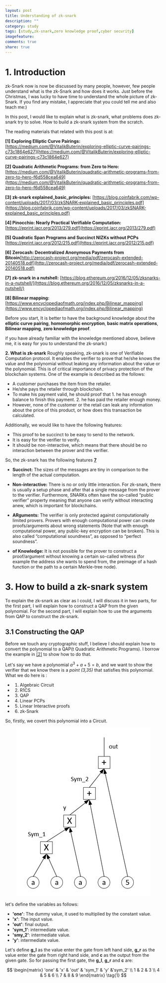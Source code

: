 ```yaml
---
layout: post
title: Understanding of zk-snark
description: ""
category: study
tags: [study,zk-snark,zero knowledge proof,cyber security]
imagefeature:
comments: true
share: true
---
```



# **1. Introduction**

zk-Snark now is now be discussed by many people, however, few people understand what is the zk-Snark and how does it works. Just before the Christmas, I was lucky to have time to understand the whole picture of zk-Snark. If you find any mistake, I appreciate that you could tell me and also teach me:)

In this post, I would like to explain what is zk-snark, what problems does zk-snark try to solve. How to build a zk-snark system from the scratch.

The reading materials that related with this post is at:


**[1] Exploring Elliptic Curve Pairings:** [https://medium.com/@VitalikButerin/exploring-elliptic-curve-pairings-c73c1864e627](https://medium.com/@VitalikButerin/exploring-elliptic-curve-pairings-c73c1864e627)

**[2] Quadratic Arithmetic Programs: from Zero to Hero:** [https://medium.com/@VitalikButerin/quadratic-arithmetic-programs-from-zero-to-hero-f6d558cea649](https://medium.com/@VitalikButerin/quadratic-arithmetic-programs-from-zero-to-hero-f6d558cea649)

**[3] zk-snark explained_basic_principles:**
 [https://blog.coinfabrik.com/wp-content/uploads/2017/03/zkSNARK-explained_basic_principles.pdf](https://blog.coinfabrik.com/wp-content/uploads/2017/03/zkSNARK-explained_basic_principles.pdf)

**[4] Pinocchio: Nearly Practical Verifiable Computation:**
 [https://eprint.iacr.org/2013/279.pdf](https://eprint.iacr.org/2013/279.pdf)


**[5] Quadratic Span Programs and Succinct NIZKs without PCPs**
[https://eprint.iacr.org/2012/215.pdf](https://eprint.iacr.org/2012/215.pdf)

**[6] Zerocash:  Decentralized Anonymous Payments from Bitcoin**[http://zerocash-project.org/media/pdf/zerocash-extended-20140518.pdf](http://zerocash-project.org/media/pdf/zerocash-extended-20140518.pdf)

**[7] zk-snark in a nutshell:** [https://blog.ethereum.org/2016/12/05/zksnarks-in-a-nutshell/](https://blog.ethereum.org/2016/12/05/zksnarks-in-a-nutshell/)

**[8] Bilinear mapping:**
[https://www.encyclopediaofmath.org/index.php/Bilinear_mapping](https://www.encyclopediaofmath.org/index.php/Bilinear_mapping)

Before you start, It is better to have the background knowledge about the **elliptic curve pairing**, **homomorphic encryption**, **basic matrix operations**, **Bilinear mapping**, **zero knowledge proof**.

 if you have already familiar with the knowledge mentioned above, believe me, it is easy for you to understand the zk-snark:)


**2. What is zk-snark**
Roughly speaking, zk-snark is one of Verifiable Computation protocol. It enables the verifier to prove that he/she knows the value and the polynomial without leaking any information about the value or the polynomial. This is of critical importance of privacy protection of the blockchain systems. One of the example is described as the follows:

+ A customer purchases the item from the retailer.
+ He/she pays the retailer through blockchain.
+ To make his payment valid, he should proof that 1. he has enough balance to finish this payment. 2. he has paid the retailer enough money.
+ However, none of the customer or the retail can leak any information about the price of this product, or how does this transaction be calculated.

Additionally,  we would like to have the following features:
+ This proof to be succinct to be easy to send to the network.
+ It is easy for the verifier to verify.
+ It should be non-interactive, which means that there should be no interaction between the prover and the verifier.


So, the zk-snark has the following features **[7]()**

+ **Succinct:** The sizes of the messages are tiny in comparison to the length of the actual computation.

 + **Non-interactive:** There is no or only little interaction. For zk-snark, there is usually a setup phase and after that a single message from the prover to the verifier. Furthermore, SNARKs often have the so-called “public verifier” property meaning that anyone can verify without interacting anew, which is important for blockchains.

 + **ARguments:**  The verifier is only protected against computationally limited provers. Provers with enough computational power can create proofs/arguments about wrong statements (Note that with enough computational power, any public-key encryption can be broken). This is also called “computational soundness”, as opposed to “perfect soundness”.

+ **of Knowledge:** It is not possible for the prover to construct a proof/argument without knowing a certain so-called witness (for example the address she wants to spend from, the preimage of a hash function or the path to a certain Merkle-tree node).




# **3. How to build a zk-snark system**
To explain the zk-snark as clear as I could, I will discuss it in two parts, for the first part, I will explain how to construct a QAP from the given polynomial. For the second part, I will explain how to use the arguments from QAP to construct the zk-snark.

## **3.1 Constructing the QAP**
Before we touch any cryptographic stuff, I believe I should explain how to convert the polynomial to a QAP(t Quadratic Arithmetic Programs). I borrow the example in [[2]](https://medium.com/@VitalikButerin/quadratic-arithmetic-programs-from-zero-to-hero-f6d558cea649) to show how to do that.

Let's say we have a polynomial $a^3+a+5=b$, and we want to show the verifier that we know there is a *point (3,35)* that satisfies this polynomial.
 What we do here is :

 + 1. Algebraic Circuit
 + 2. R1CS
 + 3. QAP
 + 4. Linear PCPs
 + 5. Linear Interactive proofs
 + 6. zk-Snark

So, firstly, we covert this polynomial into a Circuit.

<div align=center>

![Network configuration](https://raw.githubusercontent.com/froyobin/home/gh-pages/images/zksnark1.PNG)
</div>
let's define the variables as follows:

 + **'one'**:  The dummy value, it used to multiplied by the constant value.
 + **'x'**: The input value.
 + **'out'**: final output.
 + **'sym_1'**: intermediate value.
 + **'smy_2'**: intermediate value.
 + **'y'**: intermediate value.


Let's define **g_l** as the value enter the gate from left hand side, **g_r** as the value enter the gate from right hand side, and **c** as the output from the given gate.
So for passing the first gate, the **g_l**, **g_r** and **c** are:



$$
  \begin{matrix}
   'one' & 'x' &  'out' & 'sym_1' & 'y' &'sym_2' \\
   1 & 2 & 3 \\
   4 & 5 & 6 \\
   7 & 8 & 9
  \end{matrix} \tag{1}
$$
